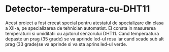 # Detector--temperatura-cu-DHT11
Acest proiect a fost creeat special pentru atestatul de specializare din clasa a XII-a, pe specializarea de tehnician automatist.
El consta in masurerea temperaturii si umiditatii cu ajutorul senzorului DHT11.
Cand temperaatura depaste un prag (35 grade) se va aprinde led-ul rosu iar cand scade sub alt prag (33 grade)se va aprinde si va sta aprins led-ul verde.
